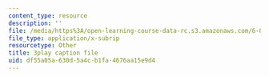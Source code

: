 ```yaml
---
content_type: resource
description: ''
file: /media/https%3A/open-learning-course-data-rc.s3.amazonaws.com/6-0001-introduction-to-computer-science-and-programming-in-python-fall-2016/df55a05a630d5a4cb1fa4676aa15e9d4_w4uxYDPsjbw.vtt
file_type: application/x-subrip
resourcetype: Other
title: 3play caption file
uid: df55a05a-630d-5a4c-b1fa-4676aa15e9d4
---
```

